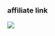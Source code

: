 ### affiliate link
<a href="https://www.amazon.com/House-Government-Saga-Russian-Revolution-ebook/dp/B071XN75S1/ref=as_li_ss_il?&sa-no-redirect=1&linkCode=li3&tag=mobilea0dbe49-20&linkId=88d4619d4d72d08906e85e78e8343df4&language=en_US" target="_blank"><img border="0" src="//ws-na.amazon-adsystem.com/widgets/q?_encoding=UTF8&ASIN=B071XN75S1&Format=_SL250_&ID=AsinImage&MarketPlace=US&ServiceVersion=20070822&WS=1&tag=mobilea0dbe49-20&language=en_US" ></a><img src="https://ir-na.amazon-adsystem.com/e/ir?t=mobilea0dbe49-20&language=en_US&l=li3&o=1&a=B071XN75S1" width="1" height="1" border="0" alt="" style="border:none !important; margin:0px !important;" />

